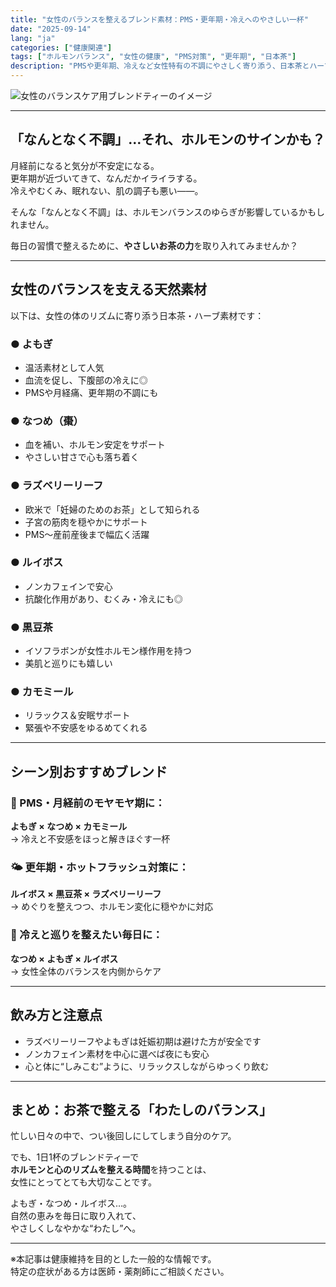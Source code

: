 ```yaml
---
title: "女性のバランスを整えるブレンド素材：PMS・更年期・冷えへのやさしい一杯"
date: "2025-09-14"
lang: "ja"
categories: ["健康関連"]
tags: ["ホルモンバランス", "女性の健康", "PMS対策", "更年期", "日本茶"]
description: "PMSや更年期、冷えなど女性特有の不調にやさしく寄り添う、日本茶とハーブのブレンド素材をご紹介します。"
---
```


<!--
🧠【Image Prompt Intent - For Internal Reference】
Visualize a calming and feminine herbal tea setup that supports women's health. Focus on ingredients like dried jujube (natsume), raspberry leaves, and mugwort. The scene should evoke a gentle, nurturing mood with soft lighting, a wooden tray, and warm-toned linen cloth.

📷 Prompt:
A natural-style photo of a wellness tea setup designed for women's balance and hormonal support. The image features a cup of warm herbal tea on a wooden tray, surrounded by dried jujube (natsume), raspberry leaves, and mugwort. Styled with a soft beige or pink linen cloth, gentle sunlight, and minimal natural props to evoke a soothing, feminine atmosphere. Suitable for a Japanese wellness blog.
-->

![女性のバランスケア用ブレンドティーのイメージ](/blog/2025-09-14-womens-balance-tea.jpg)

---

## 「なんとなく不調」…それ、ホルモンのサインかも？

月経前になると気分が不安定になる。  
更年期が近づいてきて、なんだかイライラする。  
冷えやむくみ、眠れない、肌の調子も悪い——。

そんな「なんとなく不調」は、ホルモンバランスのゆらぎが影響しているかもしれません。

毎日の習慣で整えるために、**やさしいお茶の力**を取り入れてみませんか？

---

## 女性のバランスを支える天然素材

以下は、女性の体のリズムに寄り添う日本茶・ハーブ素材です：

### ● よもぎ

- 温活素材として人気  
- 血流を促し、下腹部の冷えに◎  
- PMSや月経痛、更年期の不調にも

### ● なつめ（棗）

- 血を補い、ホルモン安定をサポート  
- やさしい甘さで心も落ち着く

### ● ラズベリーリーフ

- 欧米で「妊婦のためのお茶」として知られる  
- 子宮の筋肉を穏やかにサポート  
- PMS〜産前産後まで幅広く活躍

### ● ルイボス

- ノンカフェインで安心  
- 抗酸化作用があり、むくみ・冷えにも◎

### ● 黒豆茶

- イソフラボンが女性ホルモン様作用を持つ  
- 美肌と巡りにも嬉しい

### ● カモミール

- リラックス＆安眠サポート  
- 緊張や不安感をゆるめてくれる

---

## シーン別おすすめブレンド

### 🌙 PMS・月経前のモヤモヤ期に：

**よもぎ × なつめ × カモミール**  
→ 冷えと不安感をほっと解きほぐす一杯

### 🌤 更年期・ホットフラッシュ対策に：

**ルイボス × 黒豆茶 × ラズベリーリーフ**  
→ めぐりを整えつつ、ホルモン変化に穏やかに対応

### 🌱 冷えと巡りを整えたい毎日に：

**なつめ × よもぎ × ルイボス**  
→ 女性全体のバランスを内側からケア

---

## 飲み方と注意点

- ラズベリーリーフやよもぎは妊娠初期は避けた方が安全です  
- ノンカフェイン素材を中心に選べば夜にも安心  
- 心と体に“しみこむ”ように、リラックスしながらゆっくり飲む

---

## まとめ：お茶で整える「わたしのバランス」

忙しい日々の中で、つい後回しにしてしまう自分のケア。

でも、1日1杯のブレンドティーで  
**ホルモンと心のリズムを整える時間**を持つことは、  
女性にとってとても大切なことです。

よもぎ・なつめ・ルイボス…。  
自然の恵みを毎日に取り入れて、  
やさしくしなやかな“わたし”へ。

---

※本記事は健康維持を目的とした一般的な情報です。  
特定の症状がある方は医師・薬剤師にご相談ください。
